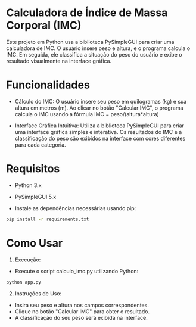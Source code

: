 # Calculadora de Índice de Massa Corporal (IMC)
Este projeto em Python usa a biblioteca PySimpleGUI para criar uma calculadora de IMC. O usuário insere peso e altura, e o programa calcula o IMC. Em seguida, ele classifica a situação do peso do usuário e exibe o resultado visualmente na interface gráfica.

# Funcionalidades
- Cálculo do IMC: O usuário insere seu peso em quilogramas (kg) e sua altura em metros (m). Ao clicar no botão "Calcular IMC", o programa calcula o IMC usando a fórmula IMC = peso/(altura*altura)

- Interface Gráfica Intuitiva: Utiliza a biblioteca PySimpleGUI para criar uma interface gráfica simples e interativa. Os resultados do IMC e a classificação do peso são exibidos na interface com cores diferentes para cada categoria.

# Requisitos
- Python 3.x
- ﻿PySimpleGUI 5.x

- Instale as dependências necessárias usando pip:
```bash
pip install -r requirements.txt
```

# Como Usar
1. Execução:

- Execute o script calculo_imc.py utilizando Python:
```bash
python app.py
```

2. Instruções de Uso:

- Insira seu peso e altura nos campos correspondentes.
- Clique no botão "Calcular IMC" para obter o resultado.
- A classificação do seu peso será exibida na interface.
